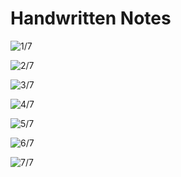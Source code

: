 # Handwritten Notes

![1/7](<../.gitbook/assets/DocScanner 24-May-2022 11-06 am\_1.jpg>)

![2/7](<../.gitbook/assets/DocScanner 24-May-2022 11-06 am\_2.jpg>)

![3/7](<../.gitbook/assets/DocScanner 24-May-2022 11-06 am\_3 (1).jpg>)

![4/7](<../.gitbook/assets/DocScanner 24-May-2022 11-06 am\_4 (3).jpg>)

![5/7](<../.gitbook/assets/DocScanner 24-May-2022 11-06 am\_5.jpg>)

![6/7](<../.gitbook/assets/DocScanner 24-May-2022 11-06 am\_6 (1).jpg>)

![7/7](<../.gitbook/assets/DocScanner 24-May-2022 11-06 am\_7 (1).jpg>)
